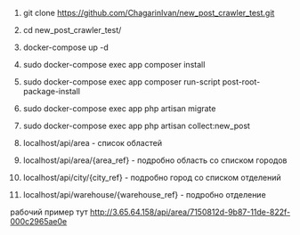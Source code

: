 1. git clone https://github.com/ChagarinIvan/new_post_crawler_test.git
2. cd new_post_crawler_test/
3. docker-compose up -d
4. sudo docker-compose exec app composer install
5. sudo docker-compose exec app composer run-script post-root-package-install
6. sudo docker-compose exec app php artisan migrate
7. sudo docker-compose exec app php artisan collect:new_post

8. localhost/api/area - список областей
9. localhost/api/area/{area_ref} - подробно область со списком городов
10. localhost/api/city/{city_ref} - подробно город со списком отделений
11. localhost/api/warehouse/{warehouse_ref} - подробно отделение

рабочий пример тут http://3.65.64.158/api/area/7150812d-9b87-11de-822f-000c2965ae0e
